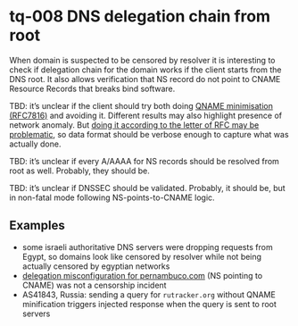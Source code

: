 # tq-008 DNS delegation chain from root

When domain is suspected to be censored by resolver it is interesting to check
if delegation chain for the domain works if the client starts from the DNS
root. It also allows verification that NS record do not point to CNAME Resource
Records that breaks bind software.

TBD: it’s unclear if the client should try both doing [QNAME minimisation (RFC7816)](https://tools.ietf.org/html/rfc7816)
and avoiding it. Different results may also highlight presence of network
anomaly. But [doing it according to the letter of RFC may be problematic](https://ripe72.ripe.net/presentations/120-unbound_qnamemin_ripe72.pdf),
so data format should be verbose enough to capture what was actually done.

TBD: it’s unclear if every A/AAAA for NS records should be resolved from root as well. Probably, they should be.

TBD: it’s unclear if DNSSEC should be validated. Probably, it should be, but in non-fatal mode following NS-points-to-CNAME logic.

## Examples

- some israeli authoritative DNS servers were dropping requests from Egypt, so domains look like censored by resolver while not being actually censored by egyptian networks
- [delegation misconfiguration for pernambuco.com](https://ooni.torproject.org/post/not-quite-network-censorship/) (NS pointing to CNAME) was not a censorship incident
- AS41843, Russia: sending a query for `rutracker.org` without QNAME minification triggers injected response when the query is sent to root servers

